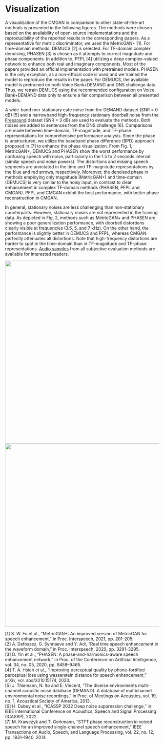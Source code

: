 # Visualization
A visualization of the CMGAN in comparison to other state-of-the-art methods is presented in the following figures.
The methods were chosen based on the availability of open-source implementations and the reproducibility
of the reported results in the corresponding papers. As a representative for metric discriminator, we used the
MetricGAN+ [1]. For time-domain methods, DEMUCS [2] is selected. For TF-domain complex denoising,
PHASEN [3] is chosen as it attempts to correct magnitude and phase components. In addition to, PFPL
[4] utilizing a deep complex-valued network to enhance both real and imaginary components. Most of the
papers provided an official implementation with pretrained models. PHASEN is the only exception, as a
non-official code is used and we trained the model to reproduce the results in the paper. For DEMUCS,
the available model is pretrained on both Voice Bank+DEMAND and DNS challenge data. Thus, we
retrain DEMUCS using the recommended configuration on Voice Bank+DEMAND data only to ensure a
fair comparison between all presented models.<br>

A wide-band non-stationary cafe noise from the DEMAND dataset (SNR = 0 dB) [5] and a narrowband
high-frequency stationary doorbell noise from the [Freesound](https://freesound.org/) dataset (SNR = 3 dB) are used to
evaluate the methods. Both noises are added to sentences from the DNS challenge [6]. Comparisons are
made between time-domain, TF-magnitude, and TF-phase representations for comprehensive performance
analysis. Since the phase is unstructured, we utilize the baseband phase difference (BPD) approach
proposed in [7] to enhance the phase visualization. From Fig. 1, MetricGAN+, DEMUCS and PHASEN
show the worst performance by confusing speech with noise, particularly in the 1.5 to 2 seconds interval
(similar speech and noise powers). The distortions and missing speech segments are annotated in the time
and TF-magnitude representations by the blue and red arrows, respectively. Moreover, the denoised phase in methods
employing only magnitude (MetricGAN+) and time-domain (DEMUCS) is very similar to the noisy input,
in contrast to clear enhancement in complex TF-domain methods (PHASEN, PFPL and CMGAN). PFPL
and CMGAN exhibit the best performance, with better phase reconstruction in CMGAN.<br>

In general, stationary noises are less challenging than non-stationary counterparts. However, stationary
noises are not represented in the training data. As depicted in Fig. 2, methods such as MetricGAN+
and PHASEN are showing a poor generalization performance, with doorbell distortions clearly visible
at frequencies (3.5, 5, and 7 kHz). On the other hand, the performance is slightly better in DEMUCS
and PFPL, whereas CMGAN perfectly attenuates all distortions. Note that high-frequency distortions are
harder to spot in the time-domain than in TF-magnitude and TF-phase representations. [Audio samples](https://sherifabdulatif.github.io/) 
from all subjective evaluation methods are available for interested readers.

<img src="https://github.com/ruizhecao96/CMGAN/blob/main/Figures/wb_noise_svg.PNG" width="600px">

<img src="https://github.com/ruizhecao96/CMGAN/blob/main/Figures/nb_noise_svg.PNG" width="600px">

[1] S. W. Fu et al., “MetricGAN+: An improved version of MetricGAN for speech enhancement,” in Proc. Interspeech, 2021, pp. 201–205.<br>
[2] A. Defossez, G. Synnaeve and Y. Adi, “Real time speech enhancement in the waveform domain,” in Proc. Interspeech, 2020, pp.
3291–3295.<br>
[3] D. Yin et al., “PHASEN: A phase-and-harmonics-aware speech enhancement network,” in Proc. of the Conference on Artificial
Intelligence, vol. 34, no. 05, 2020, pp. 9458–9465.<br>
[4] T. A. Hsieh et al., “Improving perceptual quality by phone-fortified perceptual loss using wasserstein distance for speech enhancement,”
arXiv, vol. abs/2010.15174, 2020.<br>
[5] J. Thiemann, N. Ito and E. Vincent, “The diverse environments multi-channel acoustic noise database (DEMAND): A database of
multichannel environmental noise recordings,” in Proc. of Meetings on Acoustics, vol. 19, no. 1, Acoustical Society of America, 2013.<br>
[6] H. Dubey et al., “ICASSP 2022 Deep noise suppression challenge,” in IEEE International Conference on Acoustics, Speech and Signal
Processing (ICASSP), 2022.<br>
[7] M. Krawczyk and T. Gerkmann, “STFT phase reconstruction in voiced speech for an improved single-channel speech enhancement,”
IEEE Transactions on Audio, Speech, and Language Processing, vol. 22, no. 12, pp. 1931–1940, 2014.<br>

